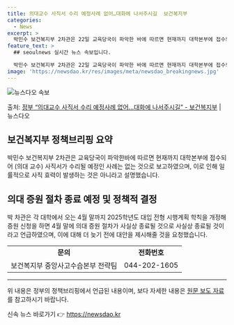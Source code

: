 ```yaml
---
title: 의대교수 사직서 수리 예정사례 없어…대화에 나서주시길  보건복지부
categories:
  - News
excerpt: >
  박민수 보건복지부 2차관은 22일 교육당국이 파악한 바에 따르면 현재까지 대학본부에 접수되어 (의대 교수) …
feature_text: >
  ## seoulnews 실시간 뉴스 속보입니다.

  박민수 보건복지부 2차관은 22일 교육당국이 파악한 바에 따르면 현재까지 대학본부에 접수되어 (의대 교수) …
image: 'https://newsdao.kr/res/images/meta/newsdao_breakingnews.jpg'
---
```


![뉴스다오 속보](https://newsdao.kr/res/images/meta/newsdao_breakingnews.jpg)

<p>출처: <a href="https://newsdao.kr/3639" rel="dofollow">정부 “의대교수 사직서 수리 예정사례 없어…대화에 나서주시길”  - 보건복지부</a> | 뉴스다오</p>

<h2 data-ke-size="size26">보건복지부 정책브리핑 요약</h2>
<p data-ke-size="size16">박민수 보건복지부 2차관은 교육당국이 파악한바에 따르면 현재까지 대학본부에 접수되어 (의대 교수) 사직서가 수리될 예정인 사례는 없는 것으로 보고하였으며, 이로 인해 일률적으로 사직 효력이 발생하는 것은 아니라고 설명했습니다.</p>

<h2 data-ke-size="size26">의대 증원 절차 종료 예정 및 정책적 결정</h2>
<p data-ke-size="size16">박 차관은 각 대학에서 오는 4월 말까지 2025학년도 대입 전형 시행계획 학칙을 개정해 증원 신청을 하면 4월 말에 의대 증원 절차가 사실상 종료될 것으로 사실상 종료될 것이라고 언급하였으며, 이에 대해 더 늦기 전에 대안을 제시해줄 것을 요청했습니다.</p>

<table>
  <tr>
    <td style="text-align: center; height: 17px;"><b>문의</b></td>
    <td style="text-align: center; height: 17px;"><b>전화번호</b></td>
  </tr>
  <tr>
    <td style="text-align: center; height: 17px;">보건복지부 중앙사고수습본부 전략팀</td>
    <td style="text-align: center; height: 17px;">044-202-1605</td>
  </tr>
</table>
<hr> 

<p data-ke-size="size16">위 내용은 정부의 정책브리핑에서 언급된 내용이며, 보다 자세한 내용은 <a href="https://newsdao.kr/3639">원문 보도 자료</a>를 참고하시기 바랍니다.</p> 

신속 뉴스 바로가기 👉 <a href="https://newsdao.kr" rel="dofollow">https://newsdao.kr</a>


